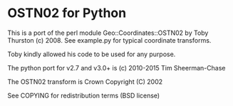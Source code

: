 OSTN02 for Python
=================

This is a port of the perl module Geo::Coordinates::OSTN02 by Toby Thurston (c) 2008. See example.py for typical coordinate transforms.

Toby kindly allowed his code to be used for any purpose.

The python port for v2.7 and v3.0+ is (c) 2010-2015 Tim Sheerman-Chase

The OSTN02 transform is Crown Copyright (C) 2002

See COPYING for redistribution terms (BSD license)

